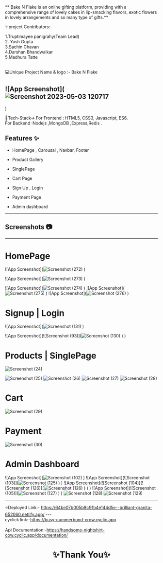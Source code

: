 ** Bake N Flake is an online gifting platform, providing  with a comprehensive range of lovely cakes in lip-smacking flavors, exotic flowers in lovely arrangements and so many type of gifts.**

✨project Contributors:-

1.Truptimayee panigrahy(Team Lead) <br>
2. Yash Gupta   <br>
3.Sachin Chavan   <br>
4.Darshan Bhandwalkar   <br>
5.Madhura Tatte  <br>
<br>

💻Unique Project Name & logo :- Bake N Flake

## ![App Screenshot](![Screenshot 2023-05-03 120717](https://user-images.githubusercontent.com/119392105/236722047-be37a6dc-051d-430d-8afa-98d31a126a8f.png)
)

💫Tech-Stack->
For Frontend : HTML5, CSS3, Javascript, ES6.  <br>
For Backend :Nodejs ,MongoDB ,Express,Redis .



## Features ✨

- HomePage , Carousal , Navbar, Footer

- Product Gallery

- SinglePage

- Cart Page

- Sign Up , Login
- Payment Page
- Admin dashboard

---

## Screenshots 📷

---

# HomePage

![App Screenshot](![Screenshot (272)](https://user-images.githubusercontent.com/112827132/236875360-01974c5d-ebbb-4bb8-8342-2dec0b03958f.png)
)

![App Screenshot](![Screenshot (273)](https://user-images.githubusercontent.com/112827132/236875066-b9f82c19-2c53-42f0-81e8-63afbc31dff9.png)
)

![App Screenshot](![Screenshot (274)](https://user-images.githubusercontent.com/112827132/236875659-10c79a2e-b7cf-4fec-b4fc-a00492d2c2eb.png)
)
![App Screenshot](![Screenshot (275)](https://user-images.githubusercontent.com/112827132/236875700-bbe9c999-31be-4791-af36-5b215cb311ef.png)
)
![App Screenshot](![Screenshot (276)](https://user-images.githubusercontent.com/112827132/236875738-3a6a6569-f23c-493e-805a-a0747020a86b.png)
)

# Signup | Login

![App Screenshot](![Screenshot (131)](https://user-images.githubusercontent.com/119392105/236724556-515a1c40-5f3a-4d5b-8b6f-12e09b3b3acb.png)
)

![App Screenshot](![Screenshot (93)](![Screenshot (130)](https://user-images.githubusercontent.com/119392105/236724566-fef001b8-061d-46b4-b299-32ddcde47f22.png)
)
)

# Products | SinglePage


![Screenshot (24)](https://github.com/TruptimayeePanigrahy/cared-lip-7373/assets/119392105/960b0e80-b32d-4423-971a-efd386ad8245)

![Screenshot (25)](https://github.com/TruptimayeePanigrahy/cared-lip-7373/assets/119392105/f590bec7-d834-4918-8233-2366b9d99c1b)
![Screenshot (26)](https://github.com/TruptimayeePanigrahy/cared-lip-7373/assets/119392105/7fb89ccc-ae2a-40a2-8a4d-0bbf2de727fe)
![Screenshot (27)](https://github.com/TruptimayeePanigrahy/cared-lip-7373/assets/119392105/48b9038d-35d0-4361-b48b-670709d43712)
![Screenshot (28)](https://github.com/TruptimayeePanigrahy/cared-lip-7373/assets/119392105/15520f41-73ec-46da-a38c-8942fcfa5a8a)

# Cart 

![Screenshot (29)](https://github.com/TruptimayeePanigrahy/cared-lip-7373/assets/119392105/108ca9bd-8510-425a-a8fc-fbdea6c5cc78)

# Payment 
![Screenshot (30)](https://github.com/TruptimayeePanigrahy/cared-lip-7373/assets/119392105/597eecb7-0062-4a3e-9105-18eb4ff1be6c)

# Admin Dashboard

![App Screenshot](![Screenshot (102)](https://user-images.githubusercontent.com/119392105/236723525-41024eb1-da93-4249-a70a-28ae9b8e6993.png)
)
![App Screenshot](![Screenshot (103)](![Screenshot (125)](https://user-images.githubusercontent.com/119392105/236723617-7b1d8a90-1e16-4da9-84f6-49122fed399f.png)
)
)
![App Screenshot](![Screenshot (104)](![Screenshot (126)](![Screenshot (126)](https://user-images.githubusercontent.com/119392105/236723975-5b249211-cf90-4073-84e6-658f5f4ef285.png)
)
)
)
![App Screenshot](![Screenshot (105)](![Screenshot (127)](https://user-images.githubusercontent.com/119392105/236723667-45a80ed1-1d7e-48f4-ba34-5c6fd326cb87.png)
)
)
![Screenshot (128)](https://user-images.githubusercontent.com/119392105/236723695-33b8e3fd-c45c-4856-a54b-472bc526e425.png)
![Screenshot (129)](https://user-images.githubusercontent.com/119392105/236724153-148243c7-9372-4094-b69e-7d140448fa05.png)

---

⭐Deployed Link:-
https://64be07b005b8c91b4e144d5e--brilliant-granita-652060.netlify.app/
--- <br>
cyclick link:-https://busy-cummerbund-crow.cyclic.app </br></br>
Api Documentation:-https://handsome-nightshirt-cow.cyclic.app/documentation/
<h1 align="center">✨Thank You✨</h1>
